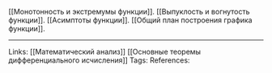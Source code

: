 [[Монотонность и экстремумы функции]].
[[Выпуклость и вогнутость функции]].
[[Асимптоты функции]].
[[Общий план построения графика функции]].



___
Links: [[Математический анализ]] [[Основные теоремы дифференциального исчисления]] 
Tags:
References: